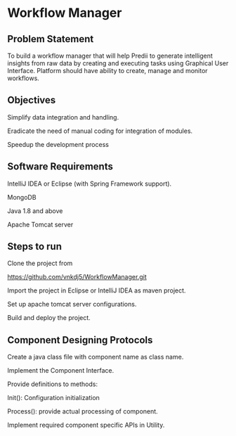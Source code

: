 # Workflow Manager 

## Problem Statement 

To build a workflow manager that will help Predii to generate intelligent insights from raw data by creating and executing tasks using Graphical User Interface. Platform should have ability to create, manage and monitor workflows. 

## Objectives 

Simplify data integration and handling. 

Eradicate the need of manual coding for integration of modules. 

Speedup the development process 

 

## Software Requirements 

IntelliJ IDEA or Eclipse (with Spring Framework support). 

MongoDB 

Java 1.8 and above 

Apache Tomcat server 
 

 

## Steps to run  

 Clone the project from 

https://github.com/vnkdj5/WorkflowManager.git 

Import the project in Eclipse or IntelliJ IDEA as maven project. 

Set up apache tomcat server configurations. 

Build and deploy the project. 

 

## Component Designing Protocols 

Create a java class file with component name as class name. 

Implement the Component Interface. 

Provide definitions to methods:  

Init(): Configuration initialization 

Process(): provide actual processing of component. 

Implement required component specific APIs in Utility. 

 

 

 

 

 

 

 

 

 
